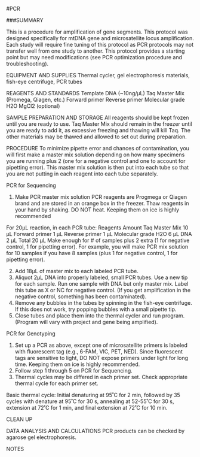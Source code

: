 #PCR

###SUMMARY

This is a procedure for amplification of gene segments. This protocol was designed specifically for mtDNA gene and microsatellite locus amplification. Each study will require fine tuning of this protocol as PCR protocols may not transfer well from one study to another. This protocol provides a starting point but may need modifications (see PCR optimization procedure and troubleshooting).

EQUIPMENT AND SUPPLIES
Thermal cycler, gel electrophoresis materials, fish-eye centrifuge, PCR tubes

REAGENTS AND STANDARDS
Template DNA (~10ng/µL)
Taq Master Mix (Promega, Qiagen, etc.)
Forward primer
Reverse primer
Molecular grade H2O
MgCl2 (optional)

SAMPLE PREPARATION AND STORAGE
All reagents should be kept frozen until you are ready to use. Taq Master Mix should remain in the freezer until you are ready to add it, as excessive freezing and thawing will kill Taq. The other materials may be thawed and allowed to set out during preparation.

PROCEDURE
To minimize pipette error and chances of contamination, you will first make a master mix solution depending on how many specimens you are running plus 2 (one for a negative control and one to account for pipetting error). This master mix solution is then put into each tube so that you are not putting in each reagent into each tube separately.

PCR for Sequencing
1.	Make PCR master mix solution
PCR reagents are Progmega or Qiagen brand and are stored in an orange box in the freezer. Thaw reagents in your hand by shaking. DO NOT heat. Keeping them on ice is highly recommended

For 20µL reaction, in each PCR tube:
Reagents	Amount
Taq Master Mix	10 µL
Forward primer	1 µL
Reverse primer	1 µL
Molecular grade H2O	6 µL
DNA	2 µL
Total	20 µL
Make enough for # of samples plus 2 extra (1 for negative control, 1 for pipetting error). 
For example, you will make PCR mix solution for 10 samples if you have 8 samples (plus 1 for negative control, 1 for pipetting error).

2.	Add 18µL of master mix to each labeled PCR tube.
3.	Aliquot 2µL DNA into properly labeled, small PCR tubes. Use a new tip for each sample. Run one sample with DNA but only master mix. Label this tube as X or NC for negative control. (If you get amplification in the negative control, something has been contaminated).
4.	Remove any bubbles in the tubes by spinning in the fish-eye centrifuge. If this does not work, try popping bubbles with a small pipette tip.
5.	Close tubes and place them into the thermal cycler and run program. (Program will vary with project and gene being amplified).

PCR for Genotyping
1.	Set up a PCR as above, except one of microsatellite primers is labeled with fluorescent tag (e.g., 6-FAM, VIC, PET, NED). Since fluorescent tags are sensitive to light, DO NOT expose primers under light for long time. Keeping them on ice is highly recommended. 
2.	Follow step 1 through 5 on PCR for Sequencing.
3.	Thermal cycles may be differed in each primer set. Check appropriate thermal cycle for each primer set. 

Basic thermal cycle:
Initial denaturing at 95˚C for 2 min, followed by 35 cycles with denature at 95˚C for 30 s, annealing at 52-55˚C for 30 s, extension at 72˚C for 1 min, and final extension at 72˚C for 10 min.

CLEAN UP

DATA ANALYSIS AND CALCULATIONS
PCR products can be checked by agarose gel electrophoresis.

NOTES
